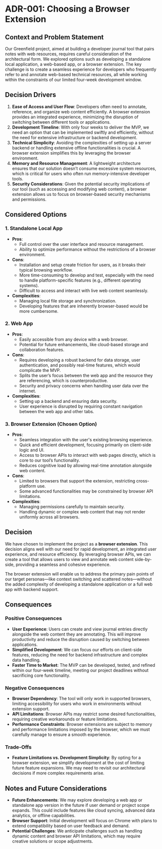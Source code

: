 # ADR-001: Choosing a Browser Extension

## Context and Problem Statement
Our Greenfield project, aimed at building a developer journal tool that pairs notes with web resources, requires careful consideration of the architectural form. We explored options such as developing a standalone local application, a web-based app, or a browser extension. The key challenge is to create a seamless experience for developers who frequently refer to and annotate web-based technical resources, all while working within the constraints of our limited four-week development window.

## Decision Drivers
1. **Ease of Access and User Flow**: Developers often need to annotate, reference, and organize web content efficiently. A browser extension provides an integrated experience, minimizing the disruption of switching between different tools or applications.
2. **Development Timeline**: With only four weeks to deliver the MVP, we need an option that can be implemented swiftly and efficiently, without the need for extensive infrastructure or backend development.
3. **Technical Simplicity**: Avoiding the complexities of setting up a server backend or handling extensive offline functionalities is crucial. A browser extension simplifies this by leveraging the browser environment.
4. **Memory and Resource Management**: A lightweight architecture ensures that our solution doesn’t consume excessive system resources, which is critical for users who often run memory-intensive developer tools.
5. **Security Considerations**: Given the potential security implications of our tool (such as accessing and modifying web content), a browser extension allows us to focus on browser-based security mechanisms and permissions.

## Considered Options
### 1. **Standalone Local App**
   - **Pros**:
     - Full control over the user interface and resource management.
     - Ability to optimize performance without the restrictions of a browser environment.
   - **Cons**:
     - Installation and setup create friction for users, as it breaks their typical browsing workflow.
     - More time-consuming to develop and test, especially with the need to handle platform-specific features (e.g., different operating systems).
     - Difficult to access and interact with live web content seamlessly.
   - **Complexities**:
     - Managing local file storage and synchronization.
     - Developing features that are inherently browser-based would be more cumbersome.

### 2. **Web App**
   - **Pros**:
     - Easily accessible from any device with a web browser.
     - Potential for future enhancements, like cloud-based storage and collaboration features.
   - **Cons**:
     - Requires developing a robust backend for data storage, user authentication, and possibly real-time features, which would complicate the MVP.
     - Splits the user’s focus between the web app and the resource they are referencing, which is counterproductive.
     - Security and privacy concerns when handling user data over the internet.
   - **Complexities**:
     - Setting up a backend and ensuring data security.
     - User experience is disrupted by requiring constant navigation between the web app and other tabs.

### 3. **Browser Extension (Chosen Option)**
   - **Pros**:
     - Seamless integration with the user's existing browsing experience.
     - Quick and efficient development, focusing primarily on client-side logic and UI.
     - Access to browser APIs to interact with web pages directly, which is core to our tool’s functionality.
     - Reduces cognitive load by allowing real-time annotation alongside web content.
   - **Cons**:
     - Limited to browsers that support the extension, restricting cross-platform use.
     - Some advanced functionalities may be constrained by browser API limitations.
   - **Complexities**:
     - Managing permissions carefully to maintain security.
     - Handling dynamic or complex web content that may not render uniformly across all browsers.

## Decision
We have chosen to implement the project as a **browser extension**. This decision aligns well with our need for rapid development, an integrated user experience, and resource efficiency. By leveraging browser APIs, we can create a tool that allows users to view and annotate web content side-by-side, providing a seamless and cohesive experience.

The browser extension will enable us to address the primary pain points of our target personas—like context switching and scattered notes—without the added complexity of developing a standalone application or a full web app with backend support.

## Consequences
### Positive Consequences
- **User Experience**: Users can create and view journal entries directly alongside the web content they are annotating. This will improve productivity and reduce the disruption caused by switching between applications.
- **Simplified Development**: We can focus our efforts on client-side features, reducing the need for backend infrastructure and complex data handling.
- **Faster Time to Market**: The MVP can be developed, tested, and refined within our four-week timeline, meeting our project deadlines without sacrificing core functionality.

### Negative Consequences
- **Browser Dependency**: The tool will only work in supported browsers, limiting accessibility for users who work in environments without extension support.
- **API Limitations**: Browser APIs may restrict some desired functionalities, requiring creative workarounds or feature limitations.
- **Performance Constraints**: Browser extensions are subject to memory and performance limitations imposed by the browser, which we must carefully manage to ensure a smooth experience.

### Trade-Offs
- **Feature Limitations vs. Development Simplicity**: By opting for a browser extension, we simplify development at the cost of limiting future feature expansions. We may need to revisit our architectural decisions if more complex requirements arise.

## Notes and Future Considerations
- **Future Enhancements**: We may explore developing a web app or standalone app version in the future if user demand or project scope expands. This could include features like cloud syncing, advanced data analytics, or offline capabilities.
- **Browser Support**: Initial development will focus on Chrome with plans to extend compatibility based on user feedback and demand.
- **Potential Challenges**: We anticipate challenges such as handling dynamic content and browser API limitations, which may require creative solutions or scope adjustments.
